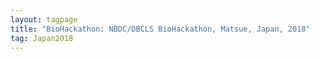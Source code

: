 ```yaml
---
layout: tagpage
title: "BioHackathon: NBDC/DBCLS BioHackathon, Matsue, Japan, 2018"
tag: Japan2018
---
```

